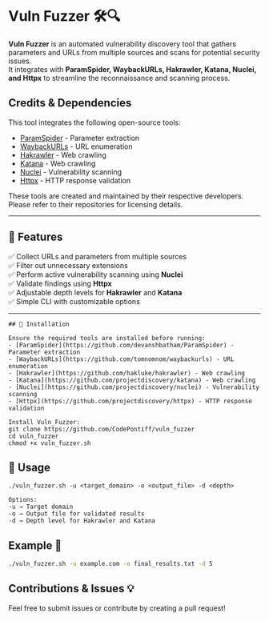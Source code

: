 # Vuln Fuzzer 🛠️🔍  

**Vuln Fuzzer** is an automated vulnerability discovery tool that gathers parameters and URLs from multiple sources and scans for potential security issues.  
It integrates with **ParamSpider, WaybackURLs, Hakrawler, Katana, Nuclei, and Httpx** to streamline the reconnaissance and scanning process.  


## Credits & Dependencies  
This tool integrates the following open-source tools:  

- [ParamSpider](https://github.com/devanshbatham/ParamSpider) - Parameter extraction  
- [WaybackURLs](https://github.com/tomnomnom/waybackurls) - URL enumeration  
- [Hakrawler](https://github.com/hakluke/hakrawler) - Web crawling  
- [Katana](https://github.com/projectdiscovery/katana) - Web crawling  
- [Nuclei](https://github.com/projectdiscovery/nuclei) - Vulnerability scanning  
- [Httpx](https://github.com/projectdiscovery/httpx) - HTTP response validation  

These tools are created and maintained by their respective developers.  
Please refer to their repositories for licensing details.

---

## 🚀 Features  

✅ Collect URLs and parameters from multiple sources  
✅ Filter out unnecessary extensions  
✅ Perform active vulnerability scanning using **Nuclei**  
✅ Validate findings using **Httpx**  
✅ Adjustable depth levels for **Hakrawler** and **Katana**  
✅ Simple CLI with customizable options  

---
```text
## 🔧 Installation  

Ensure the required tools are installed before running:  
- [ParamSpider](https://github.com/devanshbatham/ParamSpider) - Parameter extraction  
- [WaybackURLs](https://github.com/tomnomnom/waybackurls) - URL enumeration  
- [Hakrawler](https://github.com/hakluke/hakrawler) - Web crawling  
- [Katana](https://github.com/projectdiscovery/katana) - Web crawling  
- [Nuclei](https://github.com/projectdiscovery/nuclei) - Vulnerability scanning  
- [Httpx](https://github.com/projectdiscovery/httpx) - HTTP response validation

Install Vuln_Fuzzer:
git clone https://github.com/CodePontiff/vuln_fuzzer
cd vuln_fuzzer
chmod +x vuln_fuzzer.sh
```

## 📌 Usage

```text
./vuln_fuzzer.sh -u <target_domain> -o <output_file> -d <depth>

Options:
-u → Target domain
-o → Output file for validated results
-d → Depth level for Hakrawler and Katana
```

## Example 📖

```sh
./vuln_fuzzer.sh -u example.com -o final_results.txt -d 5
```

## Contributions & Issues 💡
Feel free to submit issues or contribute by creating a pull request!
